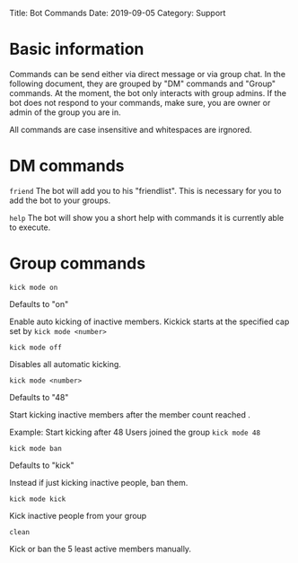Title: Bot Commands
Date: 2019-09-05
Category: Support

# Basic information

Commands can be send either via direct message or via group chat. In the following document, they are grouped by "DM" commands and "Group" commands.
At the moment, the bot only interacts with group admins. If the bot does not respond to your commands, make sure, you are owner or admin of the group you are in.

All commands are case insensitive and whitespaces are irgnored.

# DM commands
`friend`
The bot will add you to his "friendlist". This is necessary for you to add the bot to your groups.

`help`
The bot will show you a short help with commands it is currently able to execute.


# Group commands
`kick mode on`

Defaults to "on"

Enable auto kicking of inactive members. Kickick starts at the specified cap set by `kick mode <number>`


`kick mode off`

Disables all automatic kicking.


`kick mode <number>`

Defaults to "48"

Start kicking inactive members after the member count reached <number>. 

Example: Start kicking after 48 Users joined the group `kick mode 48`


`kick mode ban`

Defaults to "kick"

Instead if just kicking inactive people, ban them.


`kick mode kick`

Kick inactive people from your group


`clean`

Kick or ban the 5 least active members manually. 
